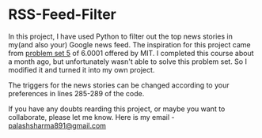 # RSS-Feed-Filter

In this project, I have used Python to filter out the top news stories in my(and also your) Google news feed. The inspiration for this project came from [problem set 5](https://github.com/palashsharma891/6.0001---MIT/tree/master/Problem%20Set%205) of 6.0001 offered by MIT. I completed this course about a month ago, but unfortunately wasn't able to solve this problem set. So I modified it and turned it into my own project.

The triggers for the news stories can be changed according to your preferences in lines 285-289 of the code.

If you have any doubts rearding this project, or maybe you want to collaborate, please let me know. Here is my email - palashsharma891@gmail.com
